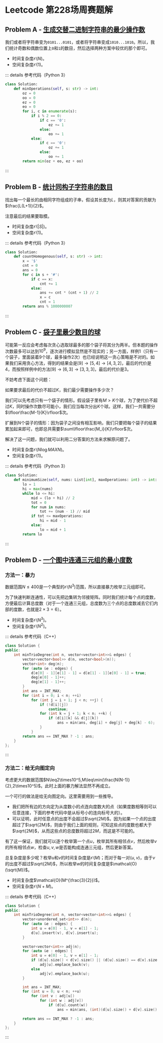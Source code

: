 # Leetcode 第228场周赛题解

## Problem A - [生成交替二进制字符串的最少操作数](https://leetcode.cn/problems/minimum-changes-to-make-alternating-binary-string/)

我们或者将字符串变为`0101...0101`，或者将字符串变成`1010...1010`。所以，我们统计奇数和偶数位置上`0`和`1`的数目，然后选择两种方案中较优的那个即可。

- 时间复杂度$\mathcal{O}(N)$。
- 空间复杂度$\mathcal{O}(1)$。

::: details 参考代码（Python 3）

```python
class Solution:
    def minOperations(self, s: str) -> int:
        oz = 0
        oo = 0
        ez = 0
        eo = 0
        for i, c in enumerate(s):
            if i % 2 == 0:
                if c == '0':
                    ez += 1
                else:
                    eo += 1
            else:
                if c == '0':
                    oz += 1
                else:
                    oo += 1
        return min(oz + eo, ez + oo)
```

:::

## Problem B - [统计同构子字符串的数目](https://leetcode.cn/problems/count-number-of-homogenous-substrings/)

找出每一个最长的由相同字符组成的子串，假设其长度为$L$，则其对答案的贡献为$\frac{L(L+1)}{2}$。

注意最后的结果要取模。

- 时间复杂度$\mathcal{O}(|S|)$。
- 空间复杂度$\mathcal{O}(1)$。

::: details 参考代码（Python 3）

```python
class Solution:
    def countHomogenous(self, s: str) -> int:
        x = '$'
        cnt = 0
        ans = 0
        for c in s + '#':
            if c == x:
                cnt += 1
            else:
                ans += cnt * (cnt + 1) // 2
                x = c
                cnt = 1
        return ans % 1000000007
```

:::

## Problem C - [袋子里最少数目的球](https://leetcode.cn/problems/minimum-limit-of-balls-in-a-bag/)

可能第一反应会考虑每次贪心选取球最多的那个袋子将其分为两半。但本题的操作次数最多可以达到$10^9$，逐次进行模拟显然是不现实的；另一方面，样例1（只有一个袋子，里面装着9个球，最多操作2次）也已经说明这一贪心策略是不对的。如果我们采用贪心方法，得到的结果会是$[9]\rightarrow[5,4]\rightarrow[4,3,2]$，最后的代价是$4$，而按照样例中的方法$[9]\rightarrow[6,3]\rightarrow[3,3,3]$，最后的代价是$3$。

不妨考虑下面这个问题：

如果要求最后的代价不超过$K$，我们最少需要操作多少次？

我们可以先考虑只有一个袋子的情形。假设袋子里有$M>K$个球，为了使代价不超过$K$，同时操作次数尽可能小，我们应当每次分出$K$个球。这样，我们一共需要分$\lfloor\frac{M-1}{K}\rfloor$次。

扩展到$N$个袋子的情形：因为袋子之间没有相互影响，我们只要把每个袋子的结果累加起来即可，也即总共需要$\sum\lfloor\frac{M_i}{K}\rfloor$次。

解决了这一问题，我们就可以利用二分答案的方法来求解原问题了。

- 时间复杂度$\mathcal{O}(N\log MAXN)$。
- 空间复杂度$\mathcal{O}(1)$。

::: details 参考代码（Python 3）

```python
class Solution:
    def minimumSize(self, nums: List[int], maxOperations: int) -> int:
        lo = 1
        hi = max(nums)
        while lo <= hi:
            mid = (lo + hi) // 2
            tot = 0
            for num in nums:
                tot += (num - 1) // mid
            if tot <= maxOperations:
                hi = mid - 1
            else:
                lo = mid + 1
        return lo
```

:::

## Problem D - [一个图中连通三元组的最小度数](https://leetcode.cn/contest/weekly-contest-228/problems/minimum-degree-of-a-connected-trio-in-a-graph/)

### 方法一：暴力

数据范围$N\leq400$是一个典型的$\mathcal{O}(N^3)$范围，所以直接暴力枚举三元组即可。

为了快速判断连通性，可以先把边集转为邻接矩阵。同时我们统计每个点的度数，方便最后计算总度数（对于一个连通三元组，总度数为三个点的总度数减去它们内部的度数，也就是$2\times3=6$）。

- 时间复杂度$\mathcal{O}(N^3)$。
- 空间复杂度$\mathcal{O}(N^2)$。

::: details 参考代码（C++）

```cpp
class Solution {
public:
    int minTrioDegree(int n, vector<vector<int>>& edges) {
        vector<vector<bool>> d(n, vector<bool>(n));
        vector<int> deg(n);
        for (auto &e : edges) {
            d[e[0] - 1][e[1] - 1] = d[e[1] - 1][e[0] - 1] = true;
            deg[e[0] - 1]++;
            deg[e[1] - 1]++;
        }
        int ans = INT_MAX;
        for (int i = 0; i < n; ++i)
            for (int j = i + 1; j < n; ++j) {
                if (!d[i][j])
                    continue;
                for (int k = j + 1; k < n; ++k) {
                    if (d[i][k] && d[j][k]) 
                        ans = min(ans, deg[i] + deg[j] + deg[k] - 6);
                }
            }
        return ans == INT_MAX ? -1 : ans;
    }
};
```

:::

### 方法二：给无向图定向

考虑更大的数据范围$N\leq2\times10^5,M\leq\min(\frac{N(N-1)}{2},2\times10^5)$。此时上面的暴力解法显然不再成立。

一个可行的做法是给无向图定向。这里需要用到一些推导。

- 我们把所有边的方向定为从度数小的点连向度数大的点（如果度数相等则可以任意连接，下面的参考代码中是从标号小的连向标号大的）。
- 可以证明，此时任意点的出度不会超过$\sqrt{2M}$。因为如果一个点的出度超过了$\sqrt{2M}$，则由于我们上面的规则，可知这些点的度数也都大于$\sqrt{2M}$，从而这些点的总度数将超过$2M$，而这是不可能的。

有了这一保证，我们就可以逐个枚举第一个点$u$，枚举其所有相邻点$v$，然后枚举$v$的所有相邻点$w$，检查$u,v,w$是否能构成连通三元组，然后更新答案。

总复杂度是多少呢？枚举$u$和$v$的时间复杂度是$\mathcal{O}(M)$；而对于每一对$(u,v)$，由于$v$的出度不超过$\sqrt{2M}$，所以枚举$w$的时间复杂度是$\mathcal{O}(\sqrt{M})$。

- 时间复杂度$\mathcal{O}(M^{\frac{3}{2}})$。
- 空间复杂度$\mathcal{O}(N+M)$。

::: details 参考代码（C++）

```cpp
class Solution {
public:
    int minTrioDegree(int n, vector<vector<int>>& edges) {
        vector<unordered_set<int>> d(n);
        for (auto &e : edges) {
            int u = e[0] - 1, v = e[1] - 1;
            d[u].insert(v), d[v].insert(u);
        }
        
        vector<vector<int>> adj(n);
        for (auto &e : edges) {
            int u = e[0] - 1, v = e[1] - 1;
            if (d[u].size() < d[v].size() || (d[u].size() == d[v].size() && u < v))
                adj[u].emplace_back(v);
            else
                adj[v].emplace_back(u);
        }

        int ans = INT_MAX;
        for (int u = 0; u < n; ++u)
            for (int v : adj[u])
                for (int w : adj[v])
                    if (d[u].count(w))
                        ans = min(ans, (int)(d[u].size() + d[v].size() + d[w].size() - 6));
        
        return ans == INT_MAX ? -1 : ans;
    }
};
```

:::

<Utterances />
